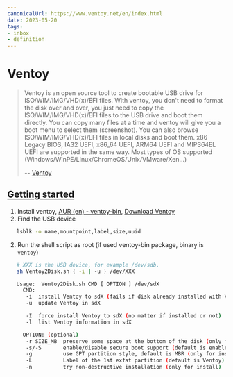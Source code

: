 ```yaml
---
canonicalUrl: https://www.ventoy.net/en/index.html
date: 2023-05-20
tags:
- inbox
- definition
---
```


# Ventoy

> Ventoy is an open source tool to create bootable USB drive for
> ISO/WIM/IMG/VHD(x)/EFI files. With ventoy, you don't need to format the disk
> over and over, you just need to copy the ISO/WIM/IMG/VHD(x)/EFI files to the
> USB drive and boot them directly. You can copy many files at a time and ventoy
> will give you a boot menu to select them (screenshot). You can also browse
> ISO/WIM/IMG/VHD(x)/EFI files in local disks and boot them. x86 Legacy BIOS,
> IA32 UEFI, x86_64 UEFI, ARM64 UEFI and MIPS64EL UEFI are supported in the same
> way. Most types of OS supported
> (Windows/WinPE/Linux/ChromeOS/Unix/VMware/Xen...)
>
> -- [Ventoy](https://www.ventoy.net/en/index.html)

## [Getting started](https://www.ventoy.net/en/doc_start.html)

1. Install ventoy,
   [AUR (en) - ventoy-bin](https://aur.archlinux.org/packages/ventoy-bin),
   [Download Ventoy](https://www.ventoy.net/en/download.html)
2. Find the USB device
```bash
   lsblk -o name,mountpoint,label,size,uuid
```

2. Run the shell script as root (if used ventoy-bin package, binary is
   `ventoy`)
```bash
   # XXX is the USB device, for example /dev/sdb.
   sh Ventoy2Disk.sh { -i | -u } /dev/XXX
```


```bash
   Usage:  Ventoy2Disk.sh CMD [ OPTION ] /dev/sdX
     CMD:
      -i  install Ventoy to sdX (fails if disk already installed with Ventoy)
      -u  update Ventoy in sdX

      -I  force install Ventoy to sdX (no matter if installed or not)
      -l  list Ventoy information in sdX

     OPTION: (optional)
      -r SIZE_MB  preserve some space at the bottom of the disk (only for install)
      -s/-S       enable/disable secure boot support (default is enabled)
      -g          use GPT partition style, default is MBR (only for install)
      -L          Label of the 1st exfat partition (default is Ventoy)
      -n          try non-destructive installation (only for install)
```
